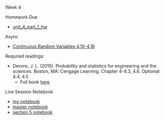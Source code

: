 Week 4

Homework Due
* [unit_4_part_1_hw](./unit_4_pt_1_hw/Kevin_Hartman_unit_4_part_1_hw.pdf)

Async
* [Continuous Random Variables 4.10-4.16](https://learn.datascience.berkeley.edu/ap/courses/267/sections/283e2e3a-e711-41fb-b042-64d28352a50a/coursework/courseModule/8ef8e47b-dfce-43a5-b7d8-4214919337b0)

Required readings:
* Devore, J. L. (2015). Probability and statistics for engineering and the sciences. Boston, MA: Cengage Learning. Chapter 4-4.3, 4.6. Optional: 4.4, 4.5
  * Full book [here](./../Books/probability_and_statistics_for_engineering_and_the_sciences.pdf)

Live Session Notebook
* [my notebook](./unit_4_ls_pt_2/unit_4_ls_part_2.ipynb)
* [master notebook](./unit_4_ls_pt_2/unit_4_ls_part_2_sol.ipynb)
* [section 5 notebook](./unit_4_ls_pt_2/unit_4_ls_part_2_sect_5.ipynb)
